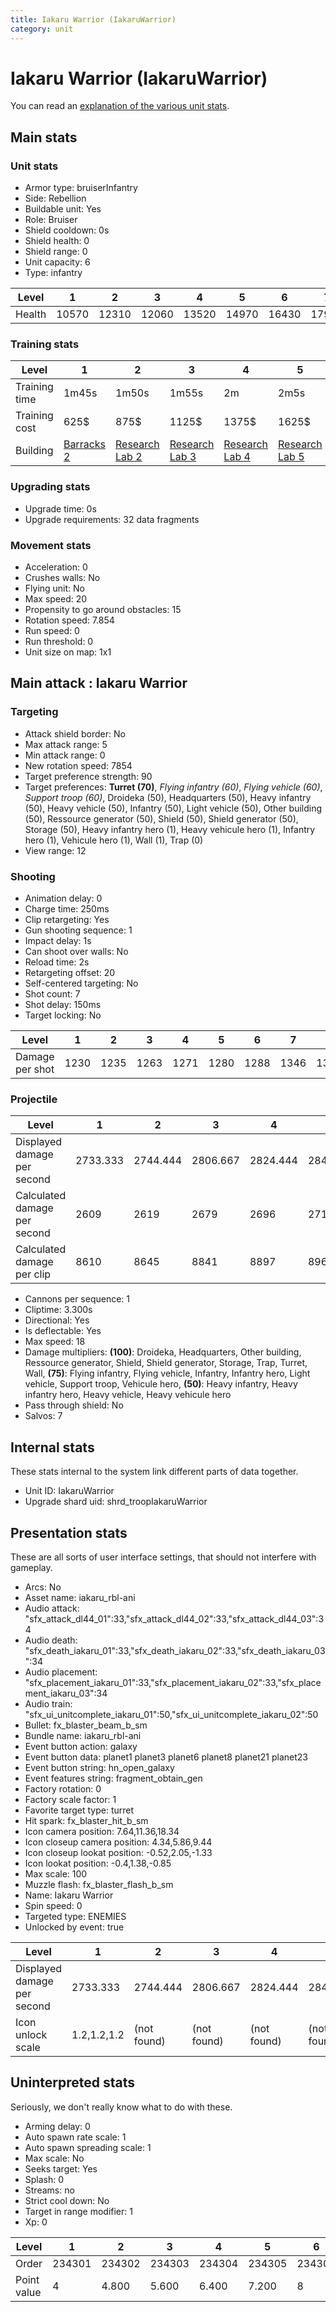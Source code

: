 ```yaml
---
title: Iakaru Warrior (IakaruWarrior)
category: unit
---
```


# Iakaru Warrior (IakaruWarrior)

You can read an [explanation  of the various unit stats](unitexplained.md).

## Main stats

### Unit stats

  * Armor type: bruiserInfantry
  * Side: Rebellion
  * Buildable unit: Yes
  * Role: Bruiser
  * Shield cooldown: 0s
  * Shield health: 0
  * Shield range: 0
  * Unit capacity: 6
  * Type: infantry

|Level |1    |2    |3    |4    |5    |6    |7    |8    |9    |10   |
|------|-----|-----|-----|-----|-----|-----|-----|-----|-----|-----|
|Health|10570|12310|12060|13520|14970|16430|17950|19440|20930|23880|


### Training stats

|Level        |1                               |2                                     |3                                     |4                                     |5                                     |6                                     |7                                     |8                                     |9                                     |10                                     |
|-------------|--------------------------------|--------------------------------------|--------------------------------------|--------------------------------------|--------------------------------------|--------------------------------------|--------------------------------------|--------------------------------------|--------------------------------------|---------------------------------------|
|Training time|1m45s                           |1m50s                                 |1m55s                                 |2m                                    |2m5s                                  |2m10s                                 |2m15s                                 |2m20s                                 |2m25s                                 |2m30s                                  |
|Training cost|625$                            |875$                                  |1125$                                 |1375$                                 |1625$                                 |1875$                                 |2125$                                 |2500$                                 |2625$                                 |2875$                                  |
|Building     |[Barracks 2](rebelBarracks.html)|[Research Lab 2](rebelOffenseLab.html)|[Research Lab 3](rebelOffenseLab.html)|[Research Lab 4](rebelOffenseLab.html)|[Research Lab 5](rebelOffenseLab.html)|[Research Lab 6](rebelOffenseLab.html)|[Research Lab 7](rebelOffenseLab.html)|[Research Lab 8](rebelOffenseLab.html)|[Research Lab 9](rebelOffenseLab.html)|[Research Lab 10](rebelOffenseLab.html)|


### Upgrading stats

  * Upgrade time: 0s
  * Upgrade requirements: 32 data fragments

### Movement stats

  * Acceleration: 0
  * Crushes walls: No
  * Flying unit: No
  * Max speed: 20
  * Propensity to go around obstacles: 15
  * Rotation speed: 7.854
  * Run speed: 0
  * Run threshold: 0
  * Unit size on map: 1x1

## Main attack : Iakaru Warrior

### Targeting

  * Attack shield border: No
  * Max attack range: 5
  * Min attack range: 0
  * New rotation speed: 7854
  * Target preference strength: 90
  * Target preferences: **Turret (70)**, _Flying infantry (60)_, _Flying vehicle (60)_, _Support troop (60)_, Droideka (50), Headquarters (50), Heavy infantry (50), Heavy vehicle (50), Infantry (50), Light vehicle (50), Other building (50), Ressource generator (50), Shield (50), Shield generator (50), Storage (50), Heavy infantry hero (1), Heavy vehicule hero (1), Infantry hero (1), Vehicule hero (1), Wall (1), Trap (0)
  * View range: 12

### Shooting

  * Animation delay: 0
  * Charge time: 250ms
  * Clip retargeting: Yes
  * Gun shooting sequence: 1
  * Impact delay: 1s
  * Can shoot over walls: No
  * Reload time: 2s
  * Retargeting offset: 20
  * Self-centered targeting: No
  * Shot count: 7
  * Shot delay: 150ms
  * Target locking: No

|Level          |1   |2   |3   |4   |5   |6   |7   |8   |9   |10  |
|---------------|----|----|----|----|----|----|----|----|----|----|
|Damage per shot|1230|1235|1263|1271|1280|1288|1346|1380|1413|1454|


### Projectile

|Level                       |1       |2       |3       |4       |5       |6       |7       |8       |9   |10      |
|----------------------------|--------|--------|--------|--------|--------|--------|--------|--------|----|--------|
|Displayed damage per second |2733.333|2744.444|2806.667|2824.444|2844.444|2862.222|2991.111|3066.667|3140|3231.111|
|Calculated damage per second|2609    |2619    |2679    |2696    |2715    |2732    |2855    |2927    |2997|3084    |
|Calculated damage per clip  |8610    |8645    |8841    |8897    |8960    |9016    |9422    |9660    |9891|10178   |


  * Cannons per sequence: 1
  * Cliptime: 3.300s
  * Directional: Yes
  * Is deflectable: Yes
  * Max speed: 18
  * Damage multipliers: **(100)**: Droideka, Headquarters, Other building, Ressource generator, Shield, Shield generator, Storage, Trap, Turret, Wall, **(75)**: Flying infantry, Flying vehicle, Infantry, Infantry hero, Light vehicle, Support troop, Vehicule hero, **(50)**: Heavy infantry, Heavy infantry hero, Heavy vehicle, Heavy vehicule hero
  * Pass through shield: No
  * Salvos: 7

## Internal stats

These stats internal to the system link different parts of data together.

  * Unit ID: IakaruWarrior
  * Upgrade shard uid: shrd_troopIakaruWarrior

## Presentation stats

These are all sorts of user interface settings, that should not interfere with gameplay.

  * Arcs: No
  * Asset name: iakaru_rbl-ani
  * Audio attack: "sfx_attack_dl44_01":33,"sfx_attack_dl44_02":33,"sfx_attack_dl44_03":34
  * Audio death: "sfx_death_iakaru_01":33,"sfx_death_iakaru_02":33,"sfx_death_iakaru_03":34
  * Audio placement: "sfx_placement_iakaru_01":33,"sfx_placement_iakaru_02":33,"sfx_placement_iakaru_03":34
  * Audio train: "sfx_ui_unitcomplete_iakaru_01":50,"sfx_ui_unitcomplete_iakaru_02":50
  * Bullet: fx_blaster_beam_b_sm
  * Bundle name: iakaru_rbl-ani
  * Event button action: galaxy
  * Event button data: planet1 planet3 planet6 planet8 planet21 planet23
  * Event button string: hn_open_galaxy
  * Event features string: fragment_obtain_gen
  * Factory rotation: 0
  * Factory scale factor: 1
  * Favorite target type: turret
  * Hit spark: fx_blaster_hit_b_sm
  * Icon camera position: 7.64,11.36,18.34
  * Icon closeup camera position: 4.34,5.86,9.44
  * Icon closeup lookat position: -0.52,2.05,-1.33
  * Icon lookat position: -0.4,1.38,-0.85
  * Max scale: 100
  * Muzzle flash: fx_blaster_flash_b_sm
  * Name: Iakaru Warrior
  * Spin speed: 0
  * Targeted type: ENEMIES
  * Unlocked by event: true

|Level                      |1          |2          |3          |4          |5          |6          |7          |8          |9          |10         |
|---------------------------|-----------|-----------|-----------|-----------|-----------|-----------|-----------|-----------|-----------|-----------|
|Displayed damage per second|2733.333   |2744.444   |2806.667   |2824.444   |2844.444   |2862.222   |2991.111   |3066.667   |3140       |3231.111   |
|Icon unlock scale          |1.2,1.2,1.2|(not found)|(not found)|(not found)|(not found)|(not found)|(not found)|(not found)|(not found)|(not found)|


## Uninterpreted stats

Seriously, we don't really know what to do with these.

  * Arming delay: 0
  * Auto spawn rate scale: 1
  * Auto spawn spreading scale: 1
  * Max scale: No
  * Seeks target: Yes
  * Splash: 0
  * Streams: no
  * Strict cool down: No
  * Target in range modifier: 1
  * Xp: 0

|Level      |1     |2     |3     |4     |5     |6     |7     |8     |9     |10    |
|-----------|------|------|------|------|------|------|------|------|------|------|
|Order      |234301|234302|234303|234304|234305|234306|234307|234308|234309|234310|
|Point value|4     |4.800 |5.600 |6.400 |7.200 |8     |8.800 |9.600 |10.400|12    |


